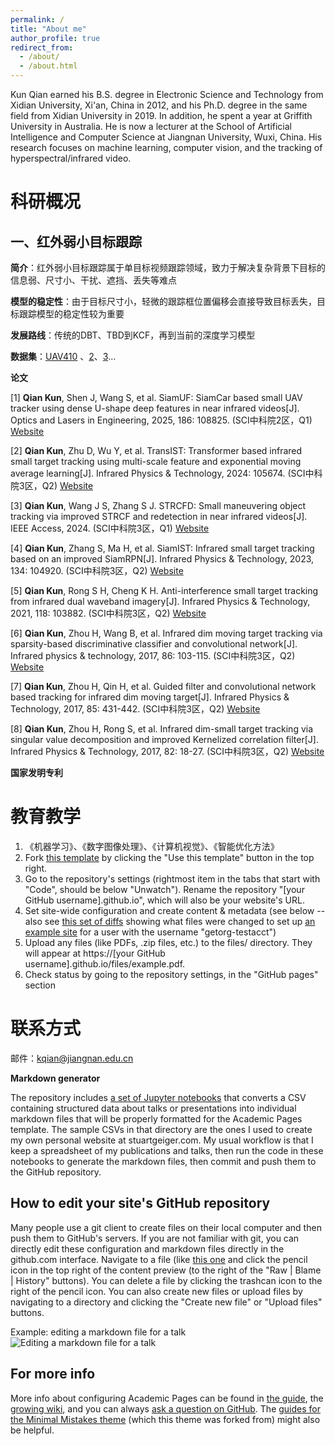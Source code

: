 ```yaml
---
permalink: /
title: "About me"
author_profile: true
redirect_from: 
  - /about/
  - /about.html
---
```


Kun Qian earned his B.S. degree in Electronic Science and Technology from Xidian University, Xi'an, China in 2012, and his Ph.D. degree in the same field from Xidian University in 2019. In addition, he spent a year at Griffith University in Australia. He is now a lecturer at the School of Artificial Intelligence and Computer Science at Jiangnan University, Wuxi, China. His research focuses on machine learning, computer vision, and the tracking of hyperspectral/infrared video. 

科研概况
======
一、红外弱小目标跟踪
------

**简介**：红外弱小目标跟踪属于单目标视频跟踪领域，致力于解决复杂背景下目标的信息弱、尺寸小、干扰、遮挡、丢失等难点

**模型的稳定性**：由于目标尺寸小，轻微的跟踪框位置偏移会直接导致目标丢失，目标跟踪模型的稳定性较为重要

**发展路线**：传统的DBT、TBD到KCF，再到当前的深度学习模型

**数据集**：[UAV410](https://github.com/HwangBo94/Anti-UAV410) 、[2](https://www.scidb.cn/en/detail?dataSetId=808025946870251520)、[3](https://www.scidb.cn/en/detail?dataSetId=720626420933459968)...

**论文**

[1] **Qian Kun**, Shen J, Wang S, et al. SiamUF: SiamCar based small UAV tracker using dense U-shape deep features in near infrared videos[J]. Optics and Lasers in Engineering, 2025, 186: 108825. (SCI中科院2区，Q1) [Website](https://www.sciencedirect.com/science/article/abs/pii/S0143816625000120)

[2] **Qian Kun**, Zhu D, Wu Y, et al. TransIST: Transformer based infrared small target tracking using multi-scale feature and exponential moving average learning[J]. Infrared Physics & Technology, 2024: 105674. (SCI中科院3区，Q2) [Website](https://www.sciencedirect.com/science/article/abs/pii/S1350449524005589)

[3] **Qian Kun**, Wang J S, Zhang S J. STRCFD: Small maneuvering object tracking via improved STRCF and redetection in near infrared videos[J]. IEEE Access, 2024. (SCI中科院3区，Q1) [Website](https://ieeexplore.ieee.org/abstract/document/10379631)

[4] **Qian Kun**, Zhang S, Ma H, et al. SiamIST: Infrared small target tracking based on an improved SiamRPN[J]. Infrared Physics & Technology, 2023, 134: 104920. (SCI中科院3区，Q2) [Website](https://www.sciencedirect.com/science/article/abs/pii/S135044952300378X) 

[5] **Qian Kun**, Rong S H, Cheng K H. Anti-interference small target tracking from infrared dual waveband imagery[J]. Infrared Physics & Technology, 2021, 118: 103882. (SCI中科院3区，Q2) [Website](https://www.sciencedirect.com/science/article/abs/pii/S1350449521002541) 

[6] **Qian Kun**, Zhou H, Wang B, et al. Infrared dim moving target tracking via sparsity-based discriminative classifier and convolutional network[J]. Infrared physics & technology, 2017, 86: 103-115. (SCI中科院3区，Q2) [Website](https://www.sciencedirect.com/science/article/abs/pii/S1350449516304522) 

[7] **Qian Kun**, Zhou H, Qin H, et al. Guided filter and convolutional network based tracking for infrared dim moving target[J]. Infrared Physics & Technology, 2017, 85: 431-442. (SCI中科院3区，Q2) [Website](https://www.sciencedirect.com/science/article/abs/pii/S1350449517301652) 

[8] **Qian Kun**, Zhou H, Rong S, et al. Infrared dim-small target tracking via singular value decomposition and improved Kernelized correlation filter[J]. Infrared Physics & Technology, 2017, 82: 18-27. (SCI中科院3区，Q2) [Website](https://www.sciencedirect.com/science/article/abs/pii/S1350449516304832) 


**国家发明专利**




教育教学
======
1. 《机器学习》、《数字图像处理》、《计算机视觉》、《智能优化方法》
1. Fork [this template](https://github.com/academicpages/academicpages.github.io) by clicking the "Use this template" button in the top right. 
1. Go to the repository's settings (rightmost item in the tabs that start with "Code", should be below "Unwatch"). Rename the repository "[your GitHub username].github.io", which will also be your website's URL.
1. Set site-wide configuration and create content & metadata (see below -- also see [this set of diffs](http://archive.is/3TPas) showing what files were changed to set up [an example site](https://getorg-testacct.github.io) for a user with the username "getorg-testacct")
1. Upload any files (like PDFs, .zip files, etc.) to the files/ directory. They will appear at https://[your GitHub username].github.io/files/example.pdf.  
1. Check status by going to the repository settings, in the "GitHub pages" section

联系方式
======
邮件：kqian@jiangnan.edu.cn



**Markdown generator**

The repository includes [a set of Jupyter notebooks](https://github.com/academicpages/academicpages.github.io/tree/master/markdown_generator
) that converts a CSV containing structured data about talks or presentations into individual markdown files that will be properly formatted for the Academic Pages template. The sample CSVs in that directory are the ones I used to create my own personal website at stuartgeiger.com. My usual workflow is that I keep a spreadsheet of my publications and talks, then run the code in these notebooks to generate the markdown files, then commit and push them to the GitHub repository.

How to edit your site's GitHub repository
------
Many people use a git client to create files on their local computer and then push them to GitHub's servers. If you are not familiar with git, you can directly edit these configuration and markdown files directly in the github.com interface. Navigate to a file (like [this one](https://github.com/academicpages/academicpages.github.io/blob/master/_talks/2012-03-01-talk-1.md) and click the pencil icon in the top right of the content preview (to the right of the "Raw | Blame | History" buttons). You can delete a file by clicking the trashcan icon to the right of the pencil icon. You can also create new files or upload files by navigating to a directory and clicking the "Create new file" or "Upload files" buttons. 

Example: editing a markdown file for a talk
![Editing a markdown file for a talk](/images/editing-talk.png)

For more info
------
More info about configuring Academic Pages can be found in [the guide](https://academicpages.github.io/markdown/), the [growing wiki](https://github.com/academicpages/academicpages.github.io/wiki), and you can always [ask a question on GitHub](https://github.com/academicpages/academicpages.github.io/discussions). The [guides for the Minimal Mistakes theme](https://mmistakes.github.io/minimal-mistakes/docs/configuration/) (which this theme was forked from) might also be helpful.
